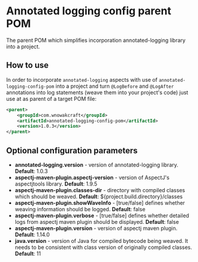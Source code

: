 # Annotated logging config parent POM
The parent POM which simplifies incorporation annotated-logging library into a project.

## How to use
In order to incorporate `annotated-logging` aspects with use of `annotated-logging-config-pom` into a project and turn 
`@LogBefore` and `@LogAfter` annotations into log statements (weave them into your project's code)
just use at as parent of a target POM file:
```xml
<parent>
    <groupId>com.wnowakcraft</groupId>
    <artifactId>annotated-logging-config-pom</artifactId>
    <version>1.0.3</version>
</parent>
```

## Optional configuration parameters
* **annotated-logging.version** - version of annotated-logging library. **Default**: 1.0.3
* **aspectj-maven-plugin.aspectj-version** - version of AspectJ's aspectjtools library. **Default**: 1.9.5
* **aspectj-maven-plugin.classes-dir** - directory with compiled classes which should be weaved.  **Default**: ${project.build.directory}/classes
* **aspectj-maven-plugin.showWaveInfo** - [true/false] defines whether weaving information should be logged. **Default**: false
* **aspectj-maven-plugin.verbose** - [true/false] defines whether detailed logs from aspectj maven plugin should be displayed. **Default**: false
* **aspectj-maven-plugin.version** - version of aspectj maven plugin. **Default**: 1.14.0
* **java.version** - version of Java for compiled bytecode being weaved.
  It needs to be consistent with class version of originally compiled classes. **Default**: 11

